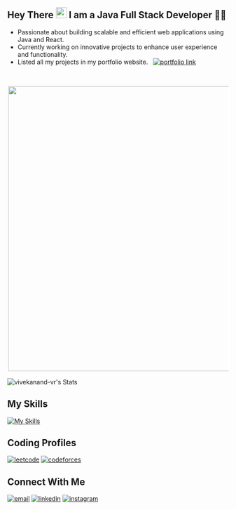 ##  Hey There <img src="https://user-images.githubusercontent.com/74038190/214644152-52f47eb3-5e31-4f47-8758-05c9468d5596.gif" width="25"> I am a Java Full Stack Developer 👨‍💻

- Passionate about building scalable and efficient web applications using Java and React.
- Currently working on innovative projects to enhance user experience and functionality.
- Listed all my projects in my portfolio website. &nbsp;   [![portfolio link](https://img.shields.io/badge/portfolio-006400?style=for-the-badge&logo=lintcode&logoColor=white)](https://vivekanand-vr.netlify.app/)

<br />

<kbd> <img src="https://user-images.githubusercontent.com/74038190/225813708-98b745f2-7d22-48cf-9150-083f1b00d6c9.gif" width="650" style="border: 2px solid white;" /></kbd>


![vivekanand-vr's Stats](https://github-readme-stats.vercel.app/api?username=vivekanand-vr&theme=dark&show_icons=true&hide_border=true&count_private=true&text_color=FFFFFF)

## My Skills
[![My Skills](https://skillicons.dev/icons?i=git,react,redux,tailwind,java,hibernate,spring,maven,docker,mysql,mongo&theme=light)](https://skillicons.dev)

## Coding Profiles
[![leetcode](https://img.shields.io/badge/leetcode-FF7400?style=for-the-badge&logo=leetcode&logoColor=white)](https://leetcode.com/vicky_007) 
[![codeforces](https://img.shields.io/badge/codeforces-FF0000?style=for-the-badge&logo=codeforces&logoColor=white)](https://codeforces.com/profile/vicky_9)

## Connect With Me
[![email](https://img.shields.io/badge/email-ff4d00?style=for-the-badge&logo=gmail&logoColor=white)](mailto:vivekvernekar21@gmail.com) 
[![linkedin](https://img.shields.io/badge/linkedin-0A66C2?style=for-the-badge&logo=linkedin&logoColor=white)](https://www.linkedin.com/in/vivekanand-vernekar) 
[![instagram](https://img.shields.io/badge/instagram-E4405F?style=for-the-badge&logo=instagram&logoColor=white)](https://www.instagram.com/vvek_9)


